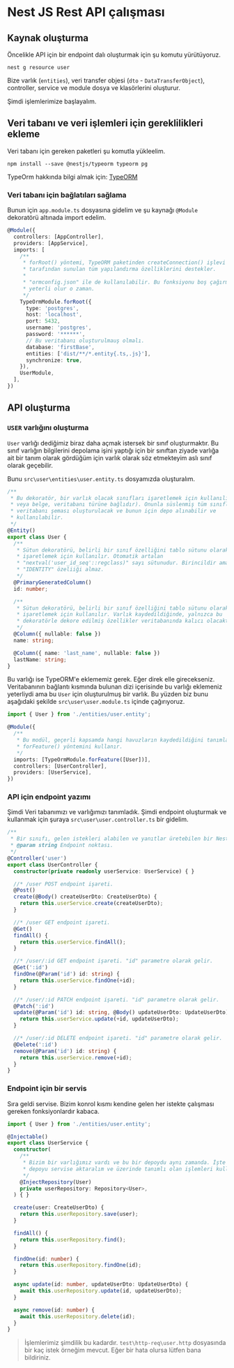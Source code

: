 # Nest JS Rest API çalışması

## Kaynak oluşturma

Öncelikle API için bir endpoint dalı oluşturmak için şu komutu yürütüyoruz.

`nest g resource user`

Bize varlık (`entities`), veri transfer objesi (`dto` - `DataTransferObject`), controller, service ve module dosya ve klasörlerini oluşturur.

Şimdi işlemlerimize başlayalım.

## Veri tabanı ve veri işlemleri için gereklilikleri ekleme

Veri tabanı için gereken paketleri şu komutla yükleelim.

`npm install --save @nestjs/typeorm typeorm pg`

TypeOrm hakkında bilgi almak için: [TypeORM](https://typeorm.io/#/)

### Veri tabanı için bağlatıları sağlama

Bunun için `app.module.ts` dosyasına gidelim ve şu kaynağı `@Module` dekoratörü altınada import edelim.

```typescript
@Module({
  controllers: [AppController],
  providers: [AppService],
  imports: [
    /**
     * forRoot() yöntemi, TypeORM paketinden createConnection() işlevi
     * tarafından sunulan tüm yapılandırma özelliklerini destekler.
     * 
     * "ormconfig.json" ile de kullanılabilir. Bu fonksiyonu boş çağırmanız
     * yeterli olur o zaman.
     */
    TypeOrmModule.forRoot({
      type: 'postgres',
      host: 'localhost',
      port: 5432,
      username: 'postgres',
      password: '******',
      // Bu veritabanı oluşturulmauş olmalı.
      database: 'firstBase',
      entities: ['dist/**/*.entity{.ts,.js}'],
      synchronize: true,
    }),
    UserModule,
  ],
})
```

## API oluşturma

### `USER` varlığını oluşturma

`User` varlığı dediğimiz biraz daha açmak istersek bir sınıf oluşturmaktır. Bu sınıf varlığın bilgilerini depolama işini yaptığı için bir sınıftan ziyade varlığa ait bir tanım olarak gördüğüm için varlık olarak söz etmekteyim aslı sınıf olarak geçebilir.

Bunu `src\user\entities\user.entity.ts` dosyamızda oluşturalım.

```typescript
/**
 * Bu dekoratör, bir varlık olacak sınıfları işaretlemek için kullanılır (tablo
 * veya belge, veritabanı türüne bağlıdır). Onunla süslenmiş tüm sınıflar için
 * veritabanı şeması oluşturulacak ve bunun için depo alınabilir ve
 * kullanılabilir.
 */
@Entity()
export class User {
  /**
   * Sütun dekoratörü, belirli bir sınıf özelliğini tablo sütunu olarak
   * işaretlemek için kullanılır. Otomatik artalan
   * "nextval('user_id_seq'::regclass)" sayı sütunudur. Birincildir ama
   * "IDENTITY" özeliiği almaz.
   */
  @PrimaryGeneratedColumn()
  id: number;

  /**
   * Sütun dekoratörü, belirli bir sınıf özelliğini tablo sütunu olarak
   * işaretlemek için kullanılır. Varlık kaydedildiğinde, yalnızca bu
   * dekoratörle dekore edilmiş özellikler veritabanında kalıcı olacaktır.
   */
  @Column({ nullable: false })
  name: string;

  @Column({ name: 'last_name', nullable: false })
  lastName: string;
}
```

Bu varlığı ise TypeORM'e eklememiz gerek. Eğer direk elle girecekseniz. Veritabanının bağlantı kısmında bulunan dizi içerisinde bu varlığı eklemeniz yeterliydi ama bu `User` için oluşturulmuş bir varlık. Bu yüzden biz bunu aşağıdaki şekilde `src\user\user.module.ts` içinde çağırıyoruz.

```typescript
import { User } from './entities/user.entity';

@Module({
  /**
   * Bu modül, geçerli kapsamda hangi havuzların kaydedildiğini tanımlamak için
   * forFeature() yöntemini kullanır.
   */
  imports: [TypeOrmModule.forFeature([User])],
  controllers: [UserController],
  providers: [UserService],
})
```

### API için endpoint yazımı

Şimdi Veri tabanımızı ve varlığımızı tanımladık. Şimdi endpoint oluşturmak ve kullanmak için şuraya `src\user\user.controller.ts` bir gidelim.

```typescript
/**
 * Bir sınıfı, gelen istekleri alabilen ve yanıtlar üretebilen bir Nest denetleyicisi olarak işaretleyen dekoratör.
 * @param string Endpoint noktası.
 */
@Controller('user')
export class UserController {
  constructor(private readonly userService: UserService) { }

  //* /user POST endpoint işareti.
  @Post()
  create(@Body() createUserDto: CreateUserDto) {
    return this.userService.create(createUserDto);
  }

  //* /user GET endpoint işareti.
  @Get()
  findAll() {
    return this.userService.findAll();
  }

  //* /user/:id GET endpoint işareti. "id" parametre olarak gelir.
  @Get(':id')
  findOne(@Param('id') id: string) {
    return this.userService.findOne(+id);
  }

  //* /user/:id PATCH endpoint işareti. "id" parametre olarak gelir.
  @Patch(':id')
  update(@Param('id') id: string, @Body() updateUserDto: UpdateUserDto) {
    return this.userService.update(+id, updateUserDto);
  }

  //* /user/:id DELETE endpoint işareti. "id" parametre olarak gelir.
  @Delete(':id')
  remove(@Param('id') id: string) {
    return this.userService.remove(+id);
  }
}
```

### Endpoint için bir servis

Sıra geldi servise. Bizim konrol kısmı kendine gelen her istekte çalışması gereken fonksiyonlardır kabaca.

```typescript
import { User } from './entities/user.entity';

@Injectable()
export class UserService {
  constructor(
    /**
     * Bizim bir varlığımız vardı ve bu bir depoydu aynı zamanda. İşte şimdi o
     * depoyu servise aktaralım ve üzerinde tanımlı olan işlemleri kullanalım.
     */
    @InjectRepository(User)
    private userRepository: Repository<User>,
  ) { }

  create(user: CreateUserDto) {
    return this.userRepository.save(user);
  }

  findAll() {
    return this.userRepository.find();
  }

  findOne(id: number) {
    return this.userRepository.findOne(id);
  }

  async update(id: number, updateUserDto: UpdateUserDto) {
    await this.userRepository.update(id, updateUserDto);
  }

  async remove(id: number) {
    await this.userRepository.delete(id);
  }
}
```

> İşlemlerimiz şimdilik bu kadardır. `test\http-req\user.http` dosyasında bir kaç istek örneğim mevcut. Eğer bir hata olursa lütfen bana bildiriniz.
